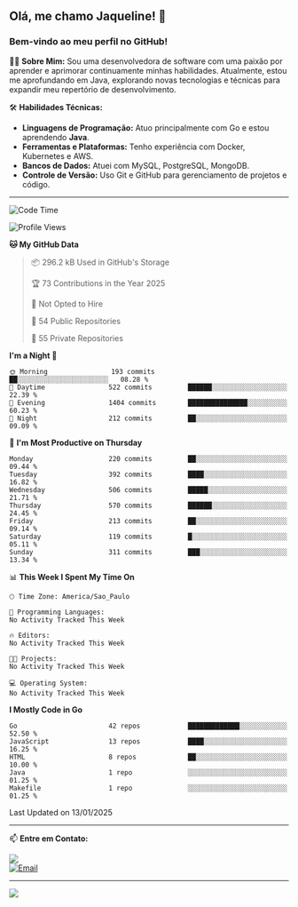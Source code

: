 ## Olá, me chamo Jaqueline! 👋
### Bem-vindo ao meu perfil no GitHub!

👩‍💻 **Sobre Mim:**
Sou uma desenvolvedora de software com uma paixão por aprender e aprimorar continuamente minhas habilidades. Atualmente, estou me aprofundando em Java, explorando novas tecnologias e técnicas para expandir meu repertório de desenvolvimento.

🛠 **Habilidades Técnicas:**
- **Linguagens de Programação:** Atuo principalmente com Go e estou aprendendo **Java**.
- **Ferramentas e Plataformas:** Tenho experiência com Docker, Kubernetes e AWS.
- **Bancos de Dados:** Atuei com MySQL, PostgreSQL, MongoDB.
- **Controle de Versão:** Uso Git e GitHub para gerenciamento de projetos e código.

---

<!--START_SECTION:waka-->
![Code Time](http://img.shields.io/badge/Code%20Time-0%20secs-blue)

![Profile Views](http://img.shields.io/badge/Profile%20Views-69-blue)

**🐱 My GitHub Data** 

> 📦 296.2 kB Used in GitHub's Storage 
 > 
> 🏆 73 Contributions in the Year 2025
 > 
> 🚫 Not Opted to Hire
 > 
> 📜 54 Public Repositories 
 > 
> 🔑 55 Private Repositories 
 > 
**I'm a Night 🦉** 

```text
🌞 Morning                193 commits         ██░░░░░░░░░░░░░░░░░░░░░░░   08.28 % 
🌆 Daytime                522 commits         ██████░░░░░░░░░░░░░░░░░░░   22.39 % 
🌃 Evening                1404 commits        ███████████████░░░░░░░░░░   60.23 % 
🌙 Night                  212 commits         ██░░░░░░░░░░░░░░░░░░░░░░░   09.09 % 
```
📅 **I'm Most Productive on Thursday** 

```text
Monday                   220 commits         ██░░░░░░░░░░░░░░░░░░░░░░░   09.44 % 
Tuesday                  392 commits         ████░░░░░░░░░░░░░░░░░░░░░   16.82 % 
Wednesday                506 commits         █████░░░░░░░░░░░░░░░░░░░░   21.71 % 
Thursday                 570 commits         ██████░░░░░░░░░░░░░░░░░░░   24.45 % 
Friday                   213 commits         ██░░░░░░░░░░░░░░░░░░░░░░░   09.14 % 
Saturday                 119 commits         █░░░░░░░░░░░░░░░░░░░░░░░░   05.11 % 
Sunday                   311 commits         ███░░░░░░░░░░░░░░░░░░░░░░   13.34 % 
```


📊 **This Week I Spent My Time On** 

```text
🕑︎ Time Zone: America/Sao_Paulo

💬 Programming Languages: 
No Activity Tracked This Week

🔥 Editors: 
No Activity Tracked This Week

🐱‍💻 Projects: 
No Activity Tracked This Week

💻 Operating System: 
No Activity Tracked This Week
```

**I Mostly Code in Go** 

```text
Go                       42 repos            █████████████░░░░░░░░░░░░   52.50 % 
JavaScript               13 repos            ████░░░░░░░░░░░░░░░░░░░░░   16.25 % 
HTML                     8 repos             ██░░░░░░░░░░░░░░░░░░░░░░░   10.00 % 
Java                     1 repo              ░░░░░░░░░░░░░░░░░░░░░░░░░   01.25 % 
Makefile                 1 repo              ░░░░░░░░░░░░░░░░░░░░░░░░░   01.25 % 
```

Last Updated on 13/01/2025
<!--END_SECTION:waka-->

---

📫 **Entre em Contato:**
<p align="left">
  <a href="https://www.linkedin.com/in/jaqueline-abreu/"><img src="https://img.shields.io/badge/LinkedIn-Jaqueline%20Abreu-blue?style=flat-square&logo=linkedin"></a>
  <br>
  <a href="mailto:jaquelineabreuvr@gmail.com"><img src="https://img.shields.io/badge/Email-jaquelineabreuvr%40gmail.com-red?style=flat-square&logo=gmail&logoColor=white" alt="Email"></a>
</p>

---
<p align="center" ><img align="left" src="https://profile-counter.glitch.me/jaquelineabreu/count.svg"/></p>
